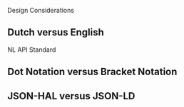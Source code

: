 Design Considerations


Dutch versus English
-------
NL API Standard


Dot Notation versus Bracket Notation
-------


JSON-HAL versus JSON-LD
-------